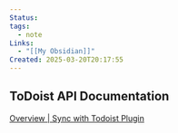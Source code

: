 ```yaml
---
Status: 
tags:
  - note
Links:
  - "[[My Obsidian]]"
Created: 2025-03-20T20:17:55
---
```

## ToDoist API Documentation
[Overview | Sync with Todoist Plugin](https://jamiebrynes7.github.io/obsidian-todoist-plugin/docs/overview)

